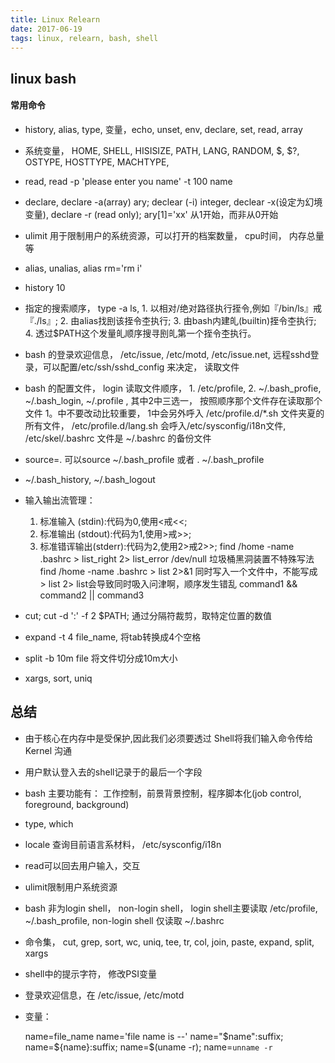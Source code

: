 ```yaml
---
title: Linux Relearn
date: 2017-06-19
tags: linux, relearn, bash, shell
---
```


linux bash
--------

#### 常用命令
  * history, alias, type, 变量，echo, unset, env, declare, set, read, array
  * 系统变量， HOME, SHELL, HISISIZE, PATH, LANG, RANDOM, $, $?, OSTYPE, HOSTTYPE, MACHTYPE,
  * read, read -p 'please enter you name' -t 100 name
  * declare, declare -a(array) ary; declear (-i) integer, declear -x(设定为幻境变量), declare -r (read only); ary[1]='xx' 从1开始，而非从0开始
  * ulimit 用于限制用户的系统资源，可以打开的档案数量， cpu时间， 内存总量等
  * alias, unalias,  alias rm='rm i'
  * history 10
  * 指定的搜索顺序， type -a ls, 1. 以相对/绝对路径执行挃令,例如『/bin/ls』戒『./ls』; 2. 由alias找刡该挃令杢执行; 3. 由bash内建癿(builtin)挃令杢执行; 4. 透过$PATH这个发量癿顺序搜寻刡癿第一个挃令杢执行。   
  * bash 的登录欢迎信息， /etc/issue, /etc/motd, /etc/issue.net, 远程sshd登录，可以配置/etc/ssh/sshd_config 来决定， 读取文件   
  * bash 的配置文件， login 读取文件顺序， 1. /etc/profile, 2. ~/.bash_profie, ~/.bash_login, ~/.profile , 其中2中三选一， 按照顺序那个文件存在读取那个文件 1。中不要改动比较重要， 1中会另外呼入 /etc/profile.d/\*.sh 文件夹夏的所有文件， /etc/profile.d/lang.sh 会呼入/etc/sysconfig/i18n文件, /etc/skel/.bashrc 文件是 ~/.bashrc 的备份文件
  * source=. 可以source ~/.bash_profile 或者 . ~/.bash_profile
  * ~/.bash_history, ~/.bash_logout
  * 输入输出流管理：

    >
      1. 标准输入 (stdin):代码为0,使用<戒<<;
      2. 标准输出 (stdout):代码为1,使用>戒>>;
      3. 标准错诨输出(stderr):代码为2,使用2>戒2>>;
     find /home -name .bashrc > list_right 2> list_error
     /dev/null 垃圾桶黑洞装置不特殊写法
     find /home -name .bashrc > list 2>&1 同时写入一个文件中，不能写成 > list 2> list会导致同时吸入问津啊，顺序发生错乱
     command1 && command2 || command3

  * cut; cut -d ':' -f 2 $PATH; 通过分隔符裁剪，取特定位置的数值
  * expand -t 4 file_name, 将tab转换成4个空格
  * split -b 10m file 将文件切分成10m大小
  * xargs, sort, uniq

总结
------------

  * 由于核心在内存中是受保护,因此我们必须要透过 Shell将我们输入命令传给 Kernel 沟通
  * 用户默认登入去的shell记录于的最后一个字段
  * bash 主要功能有： 工作控制，前景背景控制，程序脚本化(job control, foreground, background)
  * type, which
  * locale 查询目前语言系材料， /etc/sysconfig/i18n
  * read可以回去用户输入，交互
  * ulimit限制用户系统资源
  * bash 非为login shell， non-login shell， login shell主要读取 /etc/profile, ~/.bash_profile, non-login shell 仅读取 ~/.bashrc
  * 命令集， cut, grep, sort, wc, uniq, tee, tr, col, join, paste, expand, split, xargs
  * shell中的提示字符， 修改PSI变量
  * 登录欢迎信息，在 /etc/issue, /etc/motd


  * 变量：

    >
      name=file_name
      name='file name is --'
      name="$name":suffix; name=${name}:suffix;
      name=$(uname -r); name=`unname -r`
